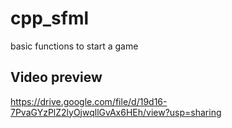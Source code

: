 # cpp_sfml
basic functions to start a game
## Video preview
https://drive.google.com/file/d/19d16-7PvaGYzPlZ2lyOjwqllGvAx6HEh/view?usp=sharing
